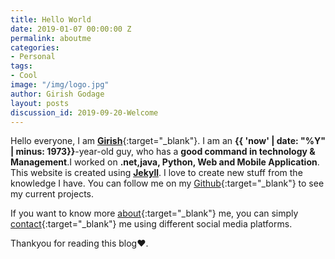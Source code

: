 ```yaml
---
title: Hello World
date: 2019-01-07 00:00:00 Z
permalink: aboutme
categories:
- Personal
tags:
- Cool
image: "/img/logo.jpg"
author: Girish Godage
layout: posts
discussion_id: 2019-09-20-Welcome
---
```


Hello everyone, I am [**Girish**](https://www.instagram.com/girishgodage_007){:target="_blank"}. I am  an **{{ 'now' | date: "%Y" | minus: 1973}}**-year-old guy,
who has a **good command in technology & Management**.I worked on **.net,java, Python, Web  and Mobile Application**. This website is created using [**Jekyll**](https://jekyllrb.com/). I love to create new stuff from the  knowledge I have. You can follow me on my [Github](https://github.com/girishgodage){:target="_blank"} to see my current projects.

If you want to know more [about]({{site.url}}{{site.baseurl}}/#about){:target="_blank"} me, you can simply [contact]({{site.url}}{{site.baseurl}}/#contact){:target="_blank"} me using different social media platforms.<br>

Thankyou for reading this blog❤.
